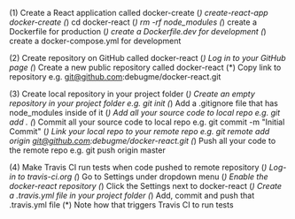 (1) Create a React application called docker-create
    (*) create-react-app docker-create
    (*) cd docker-react
    (*) rm -rf node_modules
    (*) create a Dockerfile for production 
    (*) create a Dockerfile.dev for development
    (*) create a docker-compose.yml for development

(2) Create repository on GitHub called docker-react
    (*) Log in to your GitHub page
    (*) Create a new public repository called docker-react
    (*) Copy link to repository 
        e.g. git@github.com:debugme/docker-react.git

(3) Create local repository in your project folder
    (*) Create an empty repository in your project folder 
        e.g. git init
    (*) Add a .gitignore file that has node_modules inside of it
    (*) Add all your source code to local repo 
        e.g. git add .
    (*) Commit all your source code to local repo 
        e.g. git commit -m "Initial Commit"
    (*) Link your local repo to your remote repo 
        e.g. git remote add origin git@github.com:debugme/docker-react.git
    (*) Push all your code to the remote repo 
        e.g. git push origin master

(4) Make Travis CI run tests when code pushed to remote repository
    (*) Log-in to travis-ci.org
    (*) Go to Settings under dropdown menu
    (*) Enable the docker-react repository
    (*) Click the Settings next to docker-react 
    (*) Create a .travis.yml file in your project folder
    (*) Add, commit and push that .travis.yml file
    (*) Note how that triggers Travis CI to run tests
